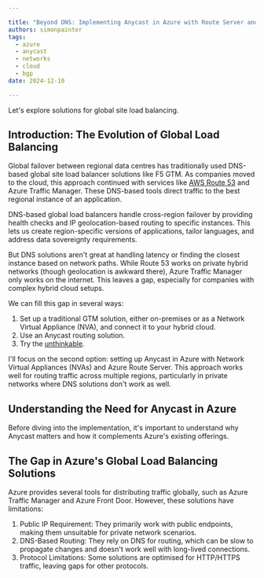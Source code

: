 ```yaml
---

title: "Beyond DNS: Implementing Anycast in Azure with Route Server and NVAs"
authors: simonpainter
tags:
  - azure
  - anycast
  - networks
  - cloud
  - bgp
date: 2024-12-10

---
```


Let's explore solutions for global site load balancing.
<!-- truncate -->
## Introduction: The Evolution of Global Load Balancing

Global failover between regional data centres has traditionally used DNS-based global site load balancer solutions like F5 GTM. As companies moved to the cloud, this approach continued with services like [AWS Route 53](cross-region-r53.md) and Azure Traffic Manager. These DNS-based tools direct traffic to the best regional instance of an application.

DNS-based global load balancers handle cross-region failover by providing health checks and IP geolocation-based routing to specific instances. This lets us create region-specific versions of applications, tailor languages, and address data sovereignty requirements.

But DNS solutions aren't great at handling latency or finding the closest instance based on network paths. While Route 53 works on private hybrid networks (though geolocation is awkward there), Azure Traffic Manager only works on the internet. This leaves a gap, especially for companies with complex hybrid cloud setups.

We can fill this gap in several ways:

1. Set up a traditional GTM solution, either on-premises or as a Network Virtual Appliance (NVA), and connect it to your hybrid cloud.
2. Use an Anycast routing solution.
3. Try the [unthinkable](cross-region-r53.md).

I'll focus on the second option: setting up Anycast in Azure with Network Virtual Appliances (NVAs) and Azure Route Server. This approach works well for routing traffic across multiple regions, particularly in private networks where DNS solutions don't work as well.

## Understanding the Need for Anycast in Azure

Before diving into the implementation, it's important to understand why Anycast matters and how it complements Azure's existing offerings.

## The Gap in Azure's Global Load Balancing Solutions

Azure provides several tools for distributing traffic globally, such as Azure Traffic Manager and Azure Front Door. However, these solutions have limitations:

1. Public IP Requirement: They primarily work with public endpoints, making them unsuitable for private network scenarios.
2. DNS-Based Routing: They rely on DNS for routing, which can be slow to propagate changes and doesn't work well with long-lived connections.
3. Protocol Limitations: Some solutions are optimised for HTTP/HTTPS traffic, leaving gaps for other protocols.